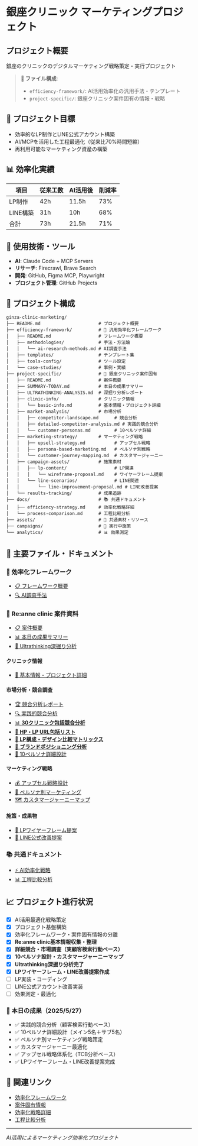# 銀座クリニック マーケティングプロジェクト

## プロジェクト概要
銀座のクリニックのデジタルマーケティング戦略策定・実行プロジェクト

> **📁 ファイル構成**: 
> - `efficiency-framework/`: AI活用効率化の汎用手法・テンプレート
> - `project-specific/`: 銀座クリニック案件固有の情報・戦略

## 🎯 プロジェクト目標
- 効率的なLP制作とLINE公式アカウント構築
- AI/MCPを活用した工程最適化（従来比70%時間短縮）
- 再利用可能なマーケティング資産の構築

## 📊 効率化実績
| 項目 | 従来工数 | AI活用後 | 削減率 |
|------|----------|----------|--------|
| LP制作 | 42h | 11.5h | 73% |
| LINE構築 | 31h | 10h | 68% |
| 合計 | 73h | 21.5h | 71% |

## 🚀 使用技術・ツール
- **AI**: Claude Code + MCP Servers
- **リサーチ**: Firecrawl, Brave Search
- **開発**: GitHub, Figma MCP, Playwright
- **プロジェクト管理**: GitHub Projects

## 📁 プロジェクト構成
```
ginza-clinic-marketing/
├── README.md                      # プロジェクト概要
├── efficiency-framework/          # 🔧 汎用効率化フレームワーク
│   ├── README.md                  # フレームワーク概要
│   ├── methodologies/             # 手法・方法論
│   │   └── ai-research-methods.md # AI調査手法
│   ├── templates/                 # テンプレート集
│   ├── tools-config/              # ツール設定
│   └── case-studies/              # 事例・実績
├── project-specific/              # 🏥 銀座クリニック案件固有
│   ├── README.md                  # 案件概要
│   ├── SUMMARY-TODAY.md           # 本日の成果サマリー
│   ├── ULTRATHINKING-ANALYSIS.md  # 深掘り分析レポート
│   ├── clinic-info/               # クリニック情報
│   │   └── basic-info.md          # 基本情報・プロジェクト詳細
│   ├── market-analysis/           # 市場分析
│   │   ├── competitor-landscape.md      # 競合分析
│   │   ├── detailed-competitor-analysis.md # 実践的競合分析
│   │   └── customer-personas.md         # 10ペルソナ詳細
│   ├── marketing-strategy/        # マーケティング戦略
│   │   ├── upsell-strategy.md           # アップセル戦略
│   │   ├── persona-based-marketing.md   # ペルソナ別戦略
│   │   └── customer-journey-mapping.md  # カスタマージャーニー
│   ├── campaign-assets/           # 施策素材
│   │   ├── lp-content/                  # LP関連
│   │   │   └── wireframe-proposal.md    # ワイヤーフレーム提案
│   │   └── line-scenarios/              # LINE関連
│   │       └── line-improvement-proposal.md # LINE改善提案
│   └── results-tracking/          # 成果追跡
├── docs/                          # 📚 共通ドキュメント
│   ├── efficiency-strategy.md     # 効率化戦略詳細
│   └── process-comparison.md      # 工程比較分析
├── assets/                        # 🎨 共通素材・リソース
├── campaigns/                     # 🚀 実行中施策
└── analytics/                     # 📊 効果測定
```

## 📂 主要ファイル・ドキュメント

### 🔧 効率化フレームワーク
- [📋 フレームワーク概要](./efficiency-framework/README.md)
- [🔍 AI調査手法](./efficiency-framework/methodologies/ai-research-methods.md)

### 🏥 Re:anne clinic 案件資料
- [📋 案件概要](./project-specific/README.md)
- [📊 本日の成果サマリー](./project-specific/SUMMARY-TODAY.md)
- [🧠 Ultrathinking深掘り分析](./project-specific/ULTRATHINKING-ANALYSIS.md)

#### クリニック情報
- [🏥 基本情報・プロジェクト詳細](./project-specific/clinic-info/basic-info.md)

#### 市場分析・競合調査
- [🏆 競合分析レポート](./project-specific/market-analysis/competitor-landscape.md)
- [🔍 実践的競合分析](./project-specific/market-analysis/detailed-competitor-analysis.md)
- [📊 **30クリニック包括競合分析**](./project-specific/market-analysis/comprehensive-competitor-analysis-30.md)
- [🔗 **HP・LP URL包括リスト**](./project-specific/market-analysis/hp-lp-url-comprehensive-list.md)
- [🎨 **LP構成・デザイン比較マトリックス**](./project-specific/market-analysis/lp-design-comparison-matrix.md)
- [🎯 **ブランドポジショニング分析**](./project-specific/market-analysis/brand-positioning-analysis.md)
- [👥 10ペルソナ詳細設計](./project-specific/market-analysis/customer-personas.md)

#### マーケティング戦略
- [💰 アップセル戦略設計](./project-specific/marketing-strategy/upsell-strategy.md)
- [🎯 ペルソナ別マーケティング](./project-specific/marketing-strategy/persona-based-marketing.md)
- [🗺️ カスタマージャーニーマップ](./project-specific/marketing-strategy/customer-journey-mapping.md)

#### 施策・成果物
- [📱 LPワイヤーフレーム提案](./project-specific/campaign-assets/lp-content/wireframe-proposal.md)
- [💬 LINE公式改善提案](./project-specific/campaign-assets/line-scenarios/line-improvement-proposal.md)

### 📚 共通ドキュメント
- [⚡ AI効率化戦略](./docs/efficiency-strategy.md)
- [📊 工程比較分析](./docs/process-comparison.md)

## 📈 プロジェクト進行状況
- [x] AI活用最適化戦略策定
- [x] プロジェクト基盤構築
- [x] 効率化フレームワーク・案件固有情報の分離
- [x] **Re:anne clinic基本情報収集・整理**
- [x] **詳細競合・市場調査（実顧客検索行動ベース）**
- [x] **10ペルソナ設計・カスタマージャーニーマップ**
- [x] **Ultrathinking深掘り分析完了**
- [x] **LPワイヤーフレーム・LINE改善提案作成**
- [ ] LP実装・コーディング
- [ ] LINE公式アカウント改善実装
- [ ] 効果測定・最適化

### 🎯 本日の成果（2025/5/27）
- ✅ 実践的競合分析（顧客検索行動ベース）
- ✅ 10ペルソナ詳細設計（メイン5名＋サブ5名）
- ✅ ペルソナ別マーケティング戦略策定
- ✅ カスタマージャーニー最適化
- ✅ アップセル戦略体系化（TCB分析ベース）
- ✅ LPワイヤーフレーム・LINE改善提案完成

## 🔗 関連リンク
- [効率化フレームワーク](./efficiency-framework/README.md)
- [案件固有情報](./project-specific/README.md)
- [効率化戦略詳細](./docs/efficiency-strategy.md)
- [工程比較分析](./docs/process-comparison.md)

---
*AI活用によるマーケティング効率化プロジェクト*